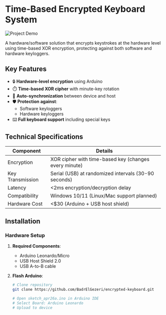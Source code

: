 # Time-Based Encrypted Keyboard System

![Project Demo](demo.gif) 

A hardware/software solution that encrypts keystrokes at the hardware level using time-based XOR encryption, protecting against both software and hardware keyloggers.

## Key Features

- 🔒 **Hardware-level encryption** using Arduino
- ⏱️ **Time-based XOR cipher** with minute-key rotation
- 🔄 **Auto-synchronization** between device and host
- 🛡️ **Protection against**:
  - Software keyloggers
  - Hardware keyloggers
- ⌨️ **Full keyboard support** including special keys

## Technical Specifications

| Component          | Details                                                                 |
|--------------------|-------------------------------------------------------------------------|
| Encryption         | XOR cipher with time-based key (changes every minute)                   |
| Key Transmission   | Serial (USB) at randomized intervals (30-90 seconds)                   |
| Latency            | <2ms encryption/decryption delay                                       |
| Compatibility      | Windows 10/11 (Linux/Mac support planned)                              |
| Hardware Cost      | <$30 (Arduino + USB host shield)                                       |

## Installation

### Hardware Setup
1. **Required Components**:
   - Arduino Leonardo/Micro
   - USB Host Shield 2.0
   - USB A-to-B cable

2. **Flash Arduino**:
   ```bash
   # Clone repository
   git clone https://github.com/BadrElGezeri/encrypted-keyboard.git
   
   # Open sketch_apr26a.ino in Arduino IDE
   # Select Board: Arduino Leonardo
   # Upload to device
